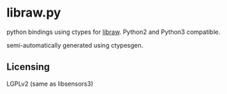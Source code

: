 libraw.py
==========
python bindings using ctypes for [libraw](http://www.libraw.org/). Python2 and Python3 compatible.

semi-automatically generated using ctypesgen.

Licensing
---------
LGPLv2 (same as libsensors3)
